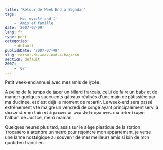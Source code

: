 ```yaml
---
title: 'Retour de Week End à Begadan'
tags:
    - 'Me, myself and I'
    - 'Amis et famille'
date: '2007-07-09'
lang: fr
type: post
categories:
    - default
publishDate: '2007-07-09'
slug: retour-de-week-end-a-begadan
section: default
2007:
    - '07'
---
```


Petit week-end annuel avec mes amis de lycée.

A peine de le temps de taper un billard français, celui de faire un baby et de manger quelques succulents g&acirc;teaux réalisés d'une main de p&acirc;tissière par ma dulcinée, et c'est déjà le moment de repartir. Le week-end sera passé extrêmement vite malgré un vendredi de congé ayant principalement servi à descendre en train et à passer un peu de temps avec ma mère (super l'album de Justice, merci maman).

Quelques heures plus tard, assis sur le siège plastique de la station Trocadéro à attendre un métro pour rejoindre mon appartement, je verse une larme nostalgique au souvenir de mes meilleurs amis si loin de mon quotidien francilien.
